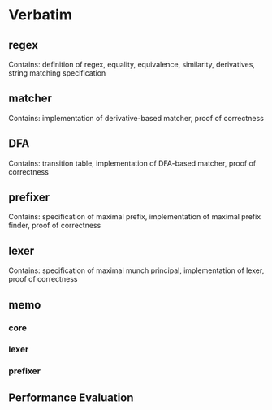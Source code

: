 # Verbatim

## regex

Contains: definition of regex, equality, equivalence, similarity, derivatives, string matching specification

## matcher

Contains: implementation of derivative-based matcher, proof of correctness

## DFA

Contains: transition table, implementation of DFA-based matcher, proof of correctness

## prefixer

Contains: specification of maximal prefix, implementation of maximal prefix finder, proof of correctness

## lexer

Contains: specification of maximal munch principal, implementation of lexer, proof of correctness

## memo

### core

### lexer

### prefixer

## Performance Evaluation
